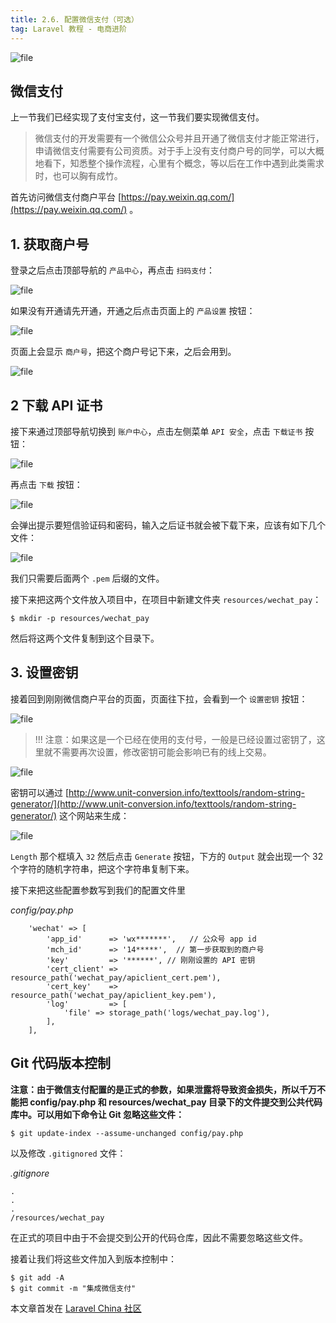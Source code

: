 ```yaml
---
title: 2.6. 配置微信支付（可选）
tag: Laravel 教程 - 电商进阶
---
```


![file](https://lccdn.phphub.org/uploads/images/201806/13/1/dRVlDEiyZM.png?imageView2/2/w/1240/h/0)


微信支付
----

上一节我们已经实现了支付宝支付，这一节我们要实现微信支付。

> 微信支付的开发需要有一个微信公众号并且开通了微信支付才能正常进行，申请微信支付需要有公司资质。对于手上没有支付商户号的同学，可以大概地看下，知悉整个操作流程，心里有个概念，等以后在工作中遇到此类需求时，也可以胸有成竹。

首先访问微信支付商户平台 [https://pay.weixin.qq.com/](https://pay.weixin.qq.com/) 。

1\. 获取商户号
---------

登录之后点击顶部导航的 `产品中心`，再点击 `扫码支付`：

![file](https://lccdn.phphub.org/uploads/images/201804/21/5320/R7IJ6dZCGz.png?imageView2/2/w/1240/h/0)


如果没有开通请先开通，开通之后点击页面上的 `产品设置` 按钮：

![file](https://lccdn.phphub.org/uploads/images/201804/22/5320/LmRcCgR1jG.png?imageView2/2/w/1240/h/0)


页面上会显示 `商户号`，把这个商户号记下来，之后会用到。

![file](https://lccdn.phphub.org/uploads/images/201804/22/5320/yQMtTwCVl3.png?imageView2/2/w/1240/h/0)


2 下载 API 证书
-----------

接下来通过顶部导航切换到 `账户中心`，点击左侧菜单 `API 安全`，点击 `下载证书` 按钮：

![file](https://lccdn.phphub.org/uploads/images/201805/28/5320/Tb0OnkvmEC.png?imageView2/2/w/1240/h/0)


再点击 `下载` 按钮：

![file](https://lccdn.phphub.org/uploads/images/201805/28/5320/sRIOiEvi85.png?imageView2/2/w/1240/h/0)


会弹出提示要短信验证码和密码，输入之后证书就会被下载下来，应该有如下几个文件：

![file](https://lccdn.phphub.org/uploads/images/201805/28/5320/3TBKIE4W9x.png?imageView2/2/w/1240/h/0)


我们只需要后面两个 `.pem` 后缀的文件。

接下来把这两个文件放入项目中，在项目中新建文件夹 `resources/wechat_pay`：

    $ mkdir -p resources/wechat_pay

然后将这两个文件复制到这个目录下。

3\. 设置密钥
--------

接着回到刚刚微信商户平台的页面，页面往下拉，会看到一个 `设置密钥` 按钮：

![file](https://lccdn.phphub.org/uploads/images/201804/22/5320/WqhqDpQvqG.png?imageView2/2/w/1240/h/0)


> !!! 注意：如果这是一个已经在使用的支付号，一般是已经设置过密钥了，这里就不需要再次设置，修改密钥可能会影响已有的线上交易。

![file](https://lccdn.phphub.org/uploads/images/201805/25/5320/St6OhvuTZZ.png?imageView2/2/w/1240/h/0)


密钥可以通过 [http://www.unit-conversion.info/texttools/random-string-generator/](http://www.unit-conversion.info/texttools/random-string-generator/) 这个网站来生成：

![file](https://lccdn.phphub.org/uploads/images/201805/25/5320/CWHTE7OgUz.png?imageView2/2/w/1240/h/0)


`Length` 那个框填入 `32` 然后点击 `Generate` 按钮，下方的 `Output` 就会出现一个 32 个字符的随机字符串，把这个字符串复制下来。

接下来把这些配置参数写到我们的配置文件里

_config/pay.php_

        'wechat' => [
            'app_id'      => 'wx*******',   // 公众号 app id
            'mch_id'      => '14*****',  // 第一步获取到的商户号
            'key'         => '******', // 刚刚设置的 API 密钥
            'cert_client' => resource_path('wechat_pay/apiclient_cert.pem'),
            'cert_key'    => resource_path('wechat_pay/apiclient_key.pem'),
            'log'         => [
                'file' => storage_path('logs/wechat_pay.log'),
            ],
        ],

Git 代码版本控制
----------

**注意：由于微信支付配置的是正式的参数，如果泄露将导致资金损失，所以千万不能把 config/pay.php 和 resources/wechat_pay 目录下的文件提交到公共代码库中。可以用如下命令让 Git 忽略这些文件：**

    $ git update-index --assume-unchanged config/pay.php

以及修改 `.gitignored` 文件：

_.gitignore_

    .
    .
    .
    /resources/wechat_pay

在正式的项目中由于不会提交到公开的代码仓库，因此不需要忽略这些文件。

接着让我们将这些文件加入到版本控制中：

    $ git add -A
    $ git commit -m "集成微信支付"

本文章首发在 [Laravel China 社区](https://laravel-china.org/)